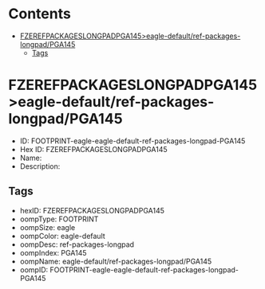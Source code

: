 



Contents
========

* [FZEREFPACKAGESLONGPADPGA145>eagle-default/ref-packages-longpad/PGA145](#fzerefpackageslongpadpga145eagle-defaultref-packages-longpadpga145)
	* [Tags](#tags)

# FZEREFPACKAGESLONGPADPGA145>eagle-default/ref-packages-longpad/PGA145

- ID: FOOTPRINT-eagle-eagle-default-ref-packages-longpad-PGA145
- Hex ID: FZEREFPACKAGESLONGPADPGA145
- Name: 
- Description: 

## Tags

- hexID: FZEREFPACKAGESLONGPADPGA145
- oompType: FOOTPRINT
- oompSize: eagle
- oompColor: eagle-default
- oompDesc: ref-packages-longpad
- oompIndex: PGA145
- oompName: eagle-default/ref-packages-longpad/PGA145
- oompID: FOOTPRINT-eagle-eagle-default-ref-packages-longpad-PGA145

